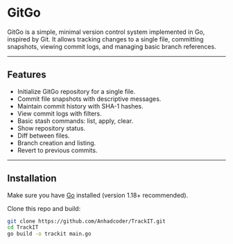 # GitGo

GitGo is a simple, minimal version control system implemented in Go, inspired by Git. It allows tracking changes to a single file, committing snapshots, viewing commit logs, and managing basic branch references.

---

## Features

- Initialize GitGo repository for a single file.
- Commit file snapshots with descriptive messages.
- Maintain commit history with SHA-1 hashes.
- View commit logs with filters.
- Basic stash commands: list, apply, clear.
- Show repository status.
- Diff between files.
- Branch creation and listing.
- Revert to previous commits.

---

## Installation

Make sure you have [Go](https://golang.org/dl/) installed (version 1.18+ recommended).

Clone this repo and build:

```bash
git clone https://github.com/Anhadcoder/TrackIT.git
cd TrackIT
go build -o trackit main.go
